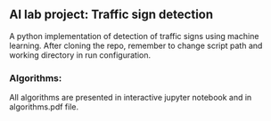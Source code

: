 ## AI lab project: Traffic sign detection
A python implementation of detection of traffic signs using machine learning. After cloning the repo, remember to change script path and working directory in run configuration.

### Algorithms:
All algorithms are presented in interactive jupyter notebook and in algorithms.pdf file.
